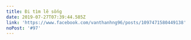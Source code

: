 ```yaml
---
title: Đi tìm lẽ sống
date: 2019-07-27T07:39:44.585Z
link: 'https://www.facebook.com/vanthanhng96/posts/1097471580449138'
noPost: '#97'
---
```


